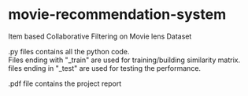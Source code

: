 # movie-recommendation-system
Item based Collaborative Filtering on Movie lens Dataset

.py files contains all the python code.<br>
Files ending with "_train" are used for training/building similarity matrix.<br>
files ending in "_test" are used for testing the performance.

.pdf file contains the project report




